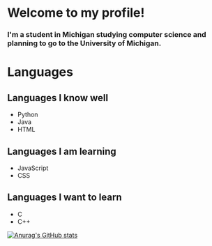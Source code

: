 # Welcome to my profile!
### I'm a student in Michigan studying computer science and planning to go to the University of Michigan.

# Languages

## Languages I know well
* Python
* Java
* HTML

## Languages I am learning
* JavaScript
* CSS

## Languages I want to learn
* C
* C++

[![Anurag's GitHub stats](https://github-readme-stats.vercel.app/api?username=WindowsVistaisCool)](https://github.com/anuraghazra/github-readme-stats)

</p>
</details>
